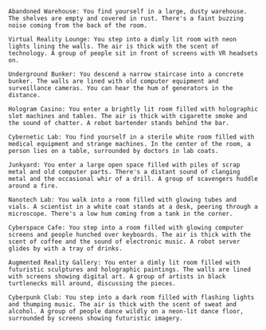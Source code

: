     Abandoned Warehouse: You find yourself in a large, dusty warehouse. The shelves are empty and covered in rust. There's a faint buzzing noise coming from the back of the room.

    Virtual Reality Lounge: You step into a dimly lit room with neon lights lining the walls. The air is thick with the scent of technology. A group of people sit in front of screens with VR headsets on.

    Underground Bunker: You descend a narrow staircase into a concrete bunker. The walls are lined with old computer equipment and surveillance cameras. You can hear the hum of generators in the distance.

    Hologram Casino: You enter a brightly lit room filled with holographic slot machines and tables. The air is thick with cigarette smoke and the sound of chatter. A robot bartender stands behind the bar.

    Cybernetic Lab: You find yourself in a sterile white room filled with medical equipment and strange machines. In the center of the room, a person lies on a table, surrounded by doctors in lab coats.

    Junkyard: You enter a large open space filled with piles of scrap metal and old computer parts. There's a distant sound of clanging metal and the occasional whir of a drill. A group of scavengers huddle around a fire.

    Nanotech Lab: You walk into a room filled with glowing tubes and vials. A scientist in a white coat stands at a desk, peering through a microscope. There's a low hum coming from a tank in the corner.

    Cyberspace Cafe: You step into a room filled with glowing computer screens and people hunched over keyboards. The air is thick with the scent of coffee and the sound of electronic music. A robot server glides by with a tray of drinks.

    Augmented Reality Gallery: You enter a dimly lit room filled with futuristic sculptures and holographic paintings. The walls are lined with screens showing digital art. A group of artists in black turtlenecks mill around, discussing the pieces.

    Cyberpunk Club: You step into a dark room filled with flashing lights and thumping music. The air is thick with the scent of sweat and alcohol. A group of people dance wildly on a neon-lit dance floor, surrounded by screens showing futuristic imagery.